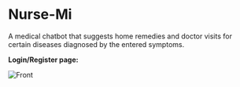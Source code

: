 # Nurse-Mi
A medical chatbot that suggests home remedies and doctor visits for certain diseases diagnosed by the entered symptoms.

**Login/Register page:**

![Front](https://github.com/deepakshisud/Nurse-Mi/tree/master/static/Login.png)


